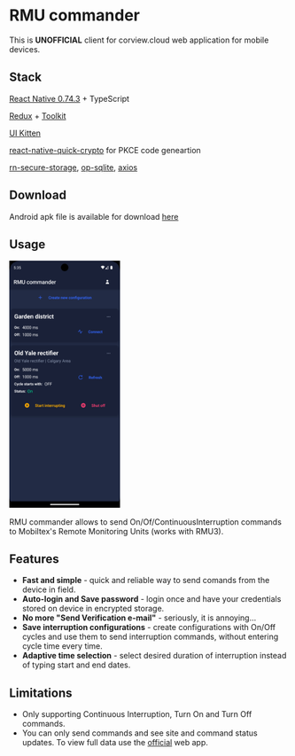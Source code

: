 # RMU commander

This is **UNOFFICIAL** client for corview.cloud web application for mobile devices.

## Stack

[React Native 0.74.3](https://github.com/facebook/react-native) + TypeScript

[Redux](https://github.com/reduxjs/redux) + [Toolkit](https://github.com/reduxjs/redux-toolkit)

[UI Kitten](https://github.com/akveo/react-native-ui-kitten)

[react-native-quick-crypto](https://github.com/margelo/react-native-quick-crypto) for PKCE code geneartion

[rn-secure-storage](https://github.com/talut/rn-secure-storage), [op-sqlite](https://github.com/OP-Engineering/op-sqlite), [axios](https://github.com/axios/axios)

## Download

Android apk file is available for download [here](https://github.com/anferrat/rmu-commander/releases/tag/v1.0)

## Usage

<img src='/assets/sh-1.png' width="200">

RMU commander allows to send On/Of/ContinuousInterruption commands to Mobiltex's Remote Monitoring Units (works with RMU3).


## Features
 - **Fast and simple** - quick and reliable way to send comands from the device in field.
 - **Auto-login and Save password** - login once and have your credentials stored on device in encrypted storage.
 - **No more "Send Verification e-mail"** - seriously, it is annoying...
 - **Save interruption configurations** - create configurations with On/Off cycles and use them to send interruption commands, without entering cycle time every time.
 - **Adaptive time selection** - select desired duration of interruption instead of typing start and end dates.

## Limitations

- Only supporting Continuous Interruption, Turn On and Turn Off commands.
- You can only send commands and see site and command status updates. To view full data use the [official](https://corview.cloud) web app.